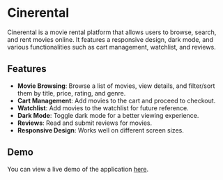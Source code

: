 # Cinerental

Cinerental is a movie rental platform that allows users to browse, search, and rent movies online. It features a responsive design, dark mode, and various functionalities such as cart management, watchlist, and reviews.

## Features

- **Movie Browsing**: Browse a list of movies, view details, and filter/sort them by title, price, rating, and genre.
- **Cart Management**: Add movies to the cart and proceed to checkout.
- **Watchlist**: Add movies to the watchlist for future reference.
- **Dark Mode**: Toggle dark mode for a better viewing experience.
- **Reviews**: Read and submit reviews for movies.
- **Responsive Design**: Works well on different screen sizes.

## Demo

You can view a live demo of the application [here](https://your-demo-link.com).
